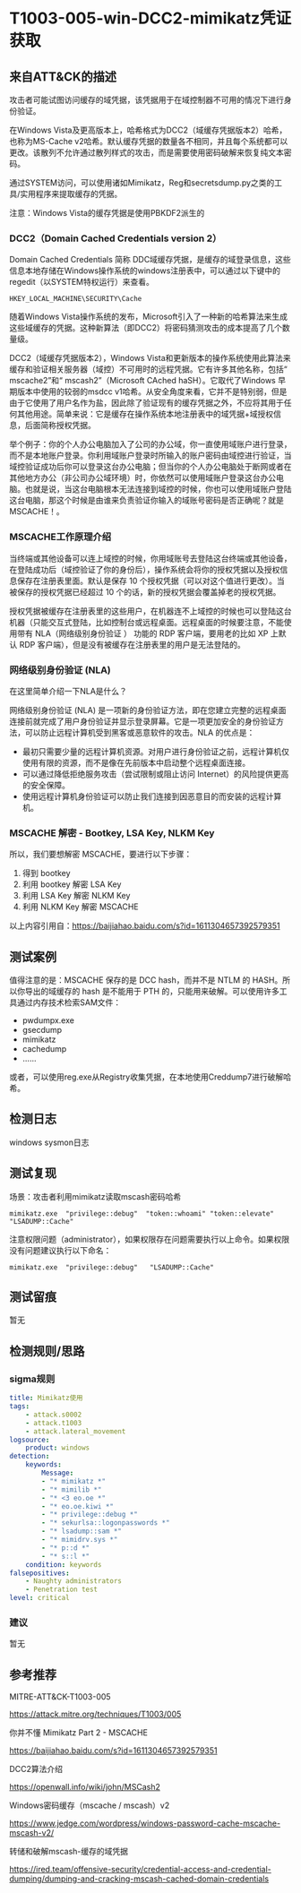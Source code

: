 # T1003-005-win-DCC2-mimikatz凭证获取

## 来自ATT&CK的描述

攻击者可能试图访问缓存的域凭据，该凭据用于在域控制器不可用的情况下进行身份验证。

在Windows Vista及更高版本上，哈希格式为DCC2（域缓存凭据版本2）哈希，也称为MS-Cache v2哈希。默认缓存凭据的数量各不相同，并且每个系统都可以更改。该散列不允许通过散列样式的攻击，而是需要使用密码破解来恢复纯文本密码。

通过SYSTEM访问，可以使用诸如Mimikatz，Reg和secretsdump.py之类的工具/实用程序来提取缓存的凭据。

注意：Windows Vista的缓存凭据是使用PBKDF2派生的

### DCC2（Domain Cached Credentials version 2）

Domain Cached Credentials 简称 DDC域缓存凭据，是缓存的域登录信息，这些信息本地存储在Windows操作系统的windows注册表中，可以通过以下键中的regedit（以SYSTEM特权运行）来查看。

```dos
HKEY_LOCAL_MACHINE\SECURITY\Cache
```

随着Windows Vista操作系统的发布，Microsoft引入了一种新的哈希算法来生成这些域缓存的凭据。这种新算法（即DCC2）将密码猜测攻击的成本提高了几个数量级。

DCC2（域缓存凭据版本2），Windows Vista和更新版本的操作系统使用此算法来缓存和验证相关服务器（域控）不可用时的远程凭据。它有许多其他名称，包括“ mscache2”和“ mscash2”（Microsoft CAched haSH）。它取代了Windows 早期版本中使用的较弱的msdcc v1哈希。从安全角度来看，它并不是特别弱，但是由于它使用了用户名作为盐，因此除了验证现有的缓存凭据之外，不应将其用于任何其他用途。简单来说：它是缓存在操作系统本地注册表中的域凭据+域授权信息，后面简称授权凭据。

举个例子：你的个人办公电脑加入了公司的办公域，你一直使用域账户进行登录，而不是本地账户登录。你利用域账户登录时所输入的账户密码由域控进行验证，当域控验证成功后你可以登录这台办公电脑；但当你的个人办公电脑处于断网或者在其他地方办公（非公司办公域环境）时，你依然可以使用域账户登录这台办公电脑。也就是说，当这台电脑根本无法连接到域控的时候，你也可以使用域账户登陆这台电脑，那这个时候是由谁来负责验证你输入的域账号密码是否正确呢？就是MSCACHE！。

### MSCACHE工作原理介绍

当终端或其他设备可以连上域控的时候，你用域账号去登陆这台终端或其他设备，在登陆成功后（域控验证了你的身份后），操作系统会将你的授权凭据以及授权信息保存在注册表里面。默认是保存 10 个授权凭据（可以对这个值进行更改）。当被保存的授权凭据已经超过 10 个的话，新的授权凭据会覆盖掉老的授权凭据。

授权凭据被缓存在注册表里的这些用户，在机器连不上域控的时候也可以登陆这台机器（只能交互式登陆，比如控制台或远程桌面。远程桌面的时候要注意，不能使用带有 NLA（网络级别身份验证 ） 功能的 RDP 客户端，要用老的比如 XP 上默认 RDP 客户端），但是没有被缓存在注册表里的用户是无法登陆的。

### 网络级别身份验证 (NLA)

在这里简单介绍一下NLA是什么？

网络级别身份验证 (NLA)  是一项新的身份验证方法，即在您建立完整的远程桌面连接前就完成了用户身份验证并显示登录屏幕。它是一项更加安全的身份验证方法，可以防止远程计算机受到黑客或恶意软件的攻击。NLA  的优点是：

- 最初只需要少量的远程计算机资源。对用户进行身份验证之前，远程计算机仅使用有限的资源，而不是像在先前版本中启动整个远程桌面连接。  
- 可以通过降低拒绝服务攻击（尝试限制或阻止访问 Internet）的风险提供更高的安全保障。  
- 使用远程计算机身份验证可以防止我们连接到因恶意目的而安装的远程计算机。

### MSCACHE 解密 - Bootkey, LSA Key, NLKM Key

所以，我们要想解密 MSCACHE，要进行以下步骤：

1. 得到 bootkey
2. 利用 bootkey 解密 LSA Key
3. 利用 LSA Key 解密 NLKM Key
4. 利用 NLKM Key 解密 MSCACHE

以上内容引用自：<https://baijiahao.baidu.com/s?id=1611304657392579351>

## 测试案例

值得注意的是：MSCACHE 保存的是 DCC hash，而并不是 NTLM 的 HASH。所以你导出的域缓存的 hash 是不能用于 PTH 的，只能用来破解。可以使用许多工具通过内存技术检索SAM文件：

- pwdumpx.exe
- gsecdump
- mimikatz
- cachedump
- ......

或者，可以使用reg.exe从Registry收集凭据，在本地使用Creddump7进行破解哈希。

## 检测日志

windows sysmon日志

## 测试复现

场景：攻击者利用mimikatz读取mscash密码哈希

```dos
mimikatz.exe  "privilege::debug"  "token::whoami" "token::elevate"   "LSADUMP::Cache"
```

注意权限问题（administrator），如果权限存在问题需要执行以上命令。如果权限没有问题建议执行以下命名：

```dos
mimikatz.exe  "privilege::debug"   "LSADUMP::Cache"
```

## 测试留痕

暂无

## 检测规则/思路

### sigma规则

```yml
title: Mimikatz使用
tags:
    - attack.s0002
    - attack.t1003
    - attack.lateral_movement
logsource:
    product: windows
detection:
    keywords:
        Message:
        - "* mimikatz *"
        - "* mimilib *"
        - "* <3 eo.oe *"
        - "* eo.oe.kiwi *"
        - "* privilege::debug *"
        - "* sekurlsa::logonpasswords *"
        - "* lsadump::sam *"
        - "* mimidrv.sys *"
        - "* p::d *"
        - "* s::l *"
    condition: keywords
falsepositives:
    - Naughty administrators
    - Penetration test
level: critical
```

### 建议

暂无

## 参考推荐

MITRE-ATT&CK-T1003-005

<https://attack.mitre.org/techniques/T1003/005>

你并不懂 Mimikatz Part 2 - MSCACHE

<https://baijiahao.baidu.com/s?id=1611304657392579351>

DCC2算法介绍

<https://openwall.info/wiki/john/MSCash2>

Windows密码缓存（mscache / mscash）v2

<https://www.jedge.com/wordpress/windows-password-cache-mscache-mscash-v2/>

转储和破解mscash-缓存的域凭据

<https://ired.team/offensive-security/credential-access-and-credential-dumping/dumping-and-cracking-mscash-cached-domain-credentials>
